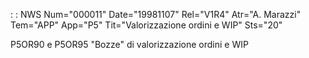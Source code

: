  :  : NWS Num="000011" Date="19981107" Rel="V1R4" Atr="A. Marazzi" Tem="APP" App="P5" Tit="Valorizzazione ordini e WIP" Sts="20"

P5OR90 e P5OR95
"Bozze" di valorizzazione ordini e WIP

